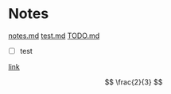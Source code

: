 # Notes

[notes.md](#notesmd)
[test.md](#testmd)
[TODO.md](#todomd)

- [ ] test

[link](#notes)

$$
\frac{2}{3}
$$
